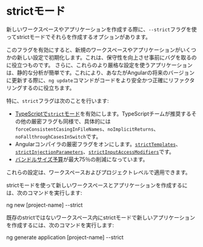 # strictモード

新しいワークスペースやアプリケーションを作成する際に、`--strict`フラグを使ってstrictモードでそれらを作成するオプションがあります。

このフラグを有効にすると、新規のワークスペースやアプリケーションがいくつかの新しい設定で初期化します。これは、保守性を向上させ事前にバグを取るのに役立つものです。
さらに、これらのより厳格な設定を使うアプリケーションは、静的な分析が簡単です。これにより、あなたがAngularの将来のバージョンに更新する際に、`ng update`コマンドがコードをより安全かつ正確にリファクタリングするのに役立ちます。

特に、`strict`フラグは次のことを行います:

* [TypeScriptで`strict`モード](https://www.staging-typescript.org/tsconfig#strict)を有効にします。TypeScriptチームが推奨するその他の厳密フラグも同様で、具体的には`forceConsistentCasingInFileNames`、`noImplicitReturns`、`noFallthroughCasesInSwitch`です。
* Angularコンパイラの厳密フラグをオンにします。[`strictTemplates`](guide/angular-compiler-options#stricttemplates)、[`strictInjectionParameters`](guide/angular-compiler-options#strictinjectionparameters)、[`strictInputAccessModifiers`](guide/template-typecheck#troubleshooting-template-errors)です。
* [バンドルサイズ予算](guide/build#configuring-size-budgets)が最大75％の削減になっています。

これらの設定は、ワークスペースおよびプロジェクトレベルで適用できます。

strictモードを使って新しいワークスペースとアプリケーションを作成するには、次のコマンドを実行します:

<code-example language="sh" class="code-shell">

ng new [project-name] --strict

</code-example>

既存のstrictではないワークスペース内にstrictモードで新しいアプリケーションを作成するには、次のコマンドを実行します:

<code-example language="sh" class="code-shell">

ng generate application [project-name] --strict

</code-example>
